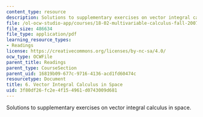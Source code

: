 ```yaml
---
content_type: resource
description: Solutions to supplementary exercises on vector integral calculus in space.
file: /ol-ocw-studio-app/courses/18-02-multivariable-calculus-fall-2007/3f80df26fc2e4f154961d0743009d681_vec_int_calc_sol.pdf
file_size: 486634
file_type: application/pdf
learning_resource_types:
- Readings
license: https://creativecommons.org/licenses/by-nc-sa/4.0/
ocw_type: OCWFile
parent_title: Readings
parent_type: CourseSection
parent_uid: 16819b09-677c-9716-4136-acd1fd60474c
resourcetype: Document
title: 6. Vector Integral Calculus in Space
uid: 3f80df26-fc2e-4f15-4961-d0743009d681
---
```

Solutions to supplementary exercises on vector integral calculus in space.
